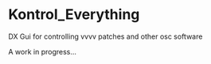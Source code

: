 # Kontrol_Everything
DX Gui for controlling vvvv patches and other osc software

A work in progress...
